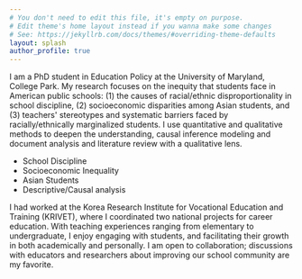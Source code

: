 ```yaml
---
# You don't need to edit this file, it's empty on purpose.
# Edit theme's home layout instead if you wanna make some changes
# See: https://jekyllrb.com/docs/themes/#overriding-theme-defaults
layout: splash
author_profile: true
---
```


I am a PhD student in Education Policy at the University of Maryland, College Park. My research focuses on the inequity that students face in American public schools: (1) the causes of racial/ethnic disproportionality in school discipline, (2) socioeconomic disparities among Asian students, and (3) teachers' stereotypes and systematic barriers faced by racially/ethnically marginalized students. I use quantitative and qualitative methods to deepen the understanding, causal inference modeling and document analysis and literature review with a qualitative lens.
  - School Discipline
  - Socioeconomic Inequality
  - Asian Students
  - Descriptive/Causal analysis

I had worked at the Korea Research Institute for Vocational Education and Training (KRIVET), where I coordinated two national projects for career education. With teaching experiences ranging from elementary to undergraduate, I enjoy engaging with students, and facilitating their growth in both academically and personally. I am open to collaboration; discussions with educators and researchers about improving our school community are my favorite.

